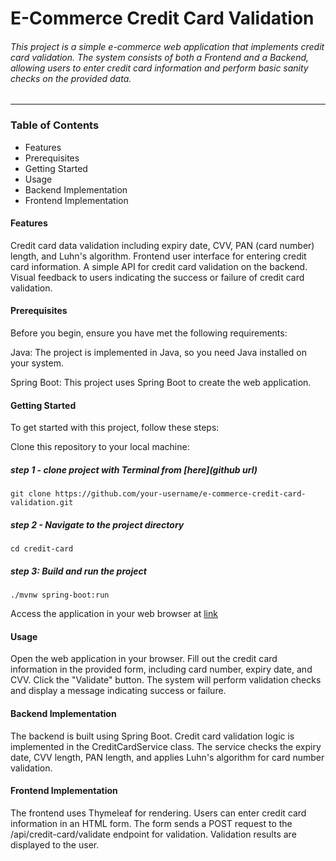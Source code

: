 # E-Commerce Credit Card Validation

###### This project is a simple e-commerce web application that implements credit card validation. The system consists of both a Frontend and a Backend, allowing users to enter credit card information and perform basic sanity checks on the provided data.

---

### Table of Contents

- Features
- Prerequisites
- Getting Started
- Usage
- Backend Implementation
- Frontend Implementation

#### Features
Credit card data validation including expiry date, CVV, PAN (card number) length, and Luhn's algorithm.
Frontend user interface for entering credit card information.
A simple API for credit card validation on the backend.
Visual feedback to users indicating the success or failure of credit card validation.


#### Prerequisites
Before you begin, ensure you have met the following requirements:

Java: The project is implemented in Java, so you need Java installed on your system.

Spring Boot: This project uses Spring Boot to create the web application.


#### Getting Started
To get started with this project, follow these steps:

Clone this repository to your local machine:

##### step 1 - clone project with Terminal from [here](github url)
````
git clone https://github.com/your-username/e-commerce-credit-card-validation.git
````

##### step 2 - Navigate to the project directory
````
cd credit-card
````

##### step 3: Build and run the project
````
./mvnw spring-boot:run
````

Access the application in your web browser at [link](http://localhost:8080)


#### Usage
Open the web application in your browser.
Fill out the credit card information in the provided form, including card number, expiry date, and CVV.
Click the "Validate" button.
The system will perform validation checks and display a message indicating success or failure.


#### Backend Implementation
The backend is built using Spring Boot.
Credit card validation logic is implemented in the CreditCardService class.
The service checks the expiry date, CVV length, PAN length, and applies Luhn's algorithm for card number validation.


#### Frontend Implementation
The frontend uses Thymeleaf for rendering.
Users can enter credit card information in an HTML form.
The form sends a POST request to the /api/credit-card/validate endpoint for validation.
Validation results are displayed to the user.